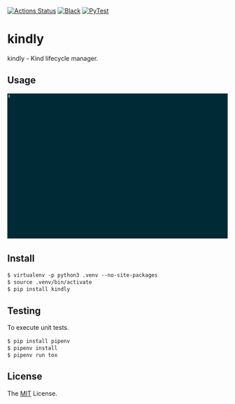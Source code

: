 [![Actions Status](https://github.com/retr0h/kindly/workflows/Tests/badge.svg)](https://github.com/retr0h/kindly/actions)
[![Black](https://img.shields.io/badge/code%20style-black-000000.svg?style=flat)](https://github.com/psf/black)
[![PyTest](https://img.shields.io/badge/test%20suite-pytest-009bdb.svg?style=flat)](https://docs.pytest.org/)

# kindly

kindly - Kind lifecycle manager.

## Usage

![WIP Usage](img/309795.gif?raw=true "WIP Usage")

## Install

    $ virtualenv -p python3 .venv --no-site-packages
    $ source .venv/bin/activate
    $ pip install kindly

## Testing

To execute unit tests.

    $ pip install pipenv
    $ pipenv install
    $ pipenv run tox

## License

The [MIT] License.

[MIT]: https://github.com/retr0h/kindly/blob/master/LICENSE
